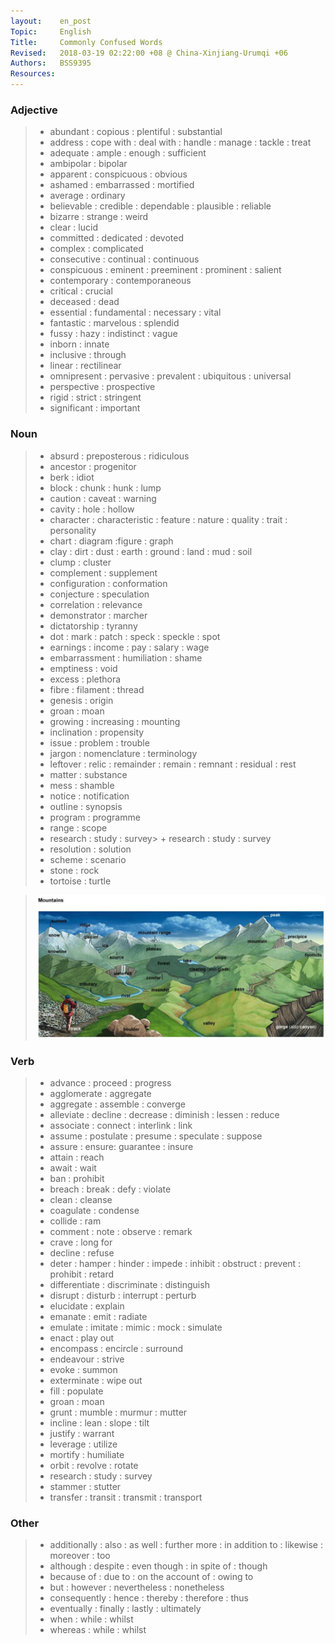```yaml
---
layout:    en_post
Topic:     English
Title:     Commonly Confused Words
Revised:   2018-03-19 02:22:00 +08 @ China-Xinjiang-Urumqi +06
Authors:   BSS9395
Resources:
---
```


### Adjective

> + abundant : copious : plentiful : substantial
> + address : cope with : deal with : handle : manage : tackle : treat 
> + adequate : ample : enough : sufficient
> + ambipolar : bipolar
> + apparent : conspicuous : obvious
> + ashamed : embarrassed : mortified
> + average : ordinary
> + believable : credible : dependable : plausible : reliable
> + bizarre : strange : weird
> + clear : lucid
> + committed : dedicated : devoted
> + complex : complicated
> + consecutive : continual : continuous
> + conspicuous : eminent : preeminent : prominent : salient
> + contemporary : contemporaneous
> + critical : crucial
> + deceased : dead
> + essential : fundamental : necessary : vital
> + fantastic : marvelous : splendid
> + fussy : hazy : indistinct : vague
> + inborn : innate
> + inclusive : through
> + linear : rectilinear
> + omnipresent : pervasive : prevalent : ubiquitous : universal
> + perspective : prospective
> + rigid : strict : stringent
> + significant : important

### Noun

> + absurd : preposterous : ridiculous
> + ancestor : progenitor
> + berk : idiot
> + block : chunk : hunk : lump
> + caution : caveat : warning
> + cavity : hole : hollow
> + character : characteristic : feature : nature : quality : trait : personality
> + chart : diagram :figure : graph
> + clay : dirt : dust : earth : ground : land : mud : soil
> + clump : cluster
> + complement : supplement
> + configuration : conformation
> + conjecture : speculation
> + correlation : relevance
> + demonstrator : marcher
> + dictatorship : tyranny
> + dot : mark : patch : speck : speckle : spot
> + earnings : income : pay : salary : wage
> + embarrassment : humiliation : shame
> + emptiness : void
> + excess : plethora
> + fibre : filament : thread
> + genesis : origin
> + groan : moan
> + growing : increasing : mounting
> + inclination : propensity
> + issue : problem : trouble
> + jargon : nomenclature : terminology
> + leftover : relic : remainder : remain : remnant : residual : rest
> + matter : substance
> + mess : shamble
> + notice : notification
> + outline : synopsis
> + program : programme
> + range : scope
> + research : study : survey> + research : study : survey
> + resolution : solution
> + scheme : scenario
> + stone : rock
> + tortoise : turtle

> ![Mountain](figures/Mountain.svg)

### Verb

> + advance : proceed : progress
> + agglomerate : aggregate
> + aggregate : assemble : converge
> + alleviate : decline : decrease : diminish : lessen : reduce
> + associate : connect : interlink : link
> + assume : postulate : presume : speculate : suppose
> + assure : ensure: guarantee : insure
> + attain : reach
> + await : wait
> + ban : prohibit
> + breach : break : defy : violate
> + clean : cleanse
> + coagulate : condense
> + collide : ram
> + comment : note : observe : remark
> + crave : long for
> + decline : refuse
> + deter : hamper : hinder : impede : inhibit : obstruct : prevent : prohibit : retard
> + differentiate : discriminate : distinguish
> + disrupt : disturb : interrupt  : perturb
> + elucidate : explain
> + emanate : emit : radiate
> + emulate : imitate : mimic : mock : simulate
> + enact : play out
> + encompass : encircle : surround
> + endeavour : strive
> + evoke : summon
> + exterminate : wipe out
> + fill : populate
> + groan : moan
> + grunt : mumble : murmur : mutter
> + incline : lean : slope : tilt
> + justify : warrant
> + leverage : utilize
> + mortify : humiliate
> + orbit : revolve : rotate
> + research : study : survey
> + stammer : stutter
> + transfer : transit : transmit : transport

### Other

> + additionally : also : as well : further more : in addition to : likewise : moreover : too
> + although : despite : even though : in spite of : though
> + because of : due to : on the account of : owing to
> + but : however : nevertheless : nonetheless
> + consequently : hence : thereby : therefore : thus
> + eventually : finally : lastly : ultimately
> + when : while : whilst
> + whereas : while : whilst